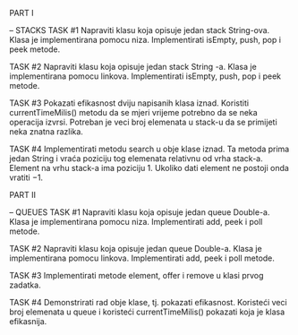 PART I 

– STACKS 
TASK #1 Napraviti klasu koja opisuje jedan stack String-ova. Klasa je implementirana pomocu niza. Implementirati isEmpty, push, pop i peek metode. 
 
TASK #2 Napraviti klasu koja opisuje jedan stack String -a. Klasa je implementirana pomocu linkova. Implementirati isEmpty, push, pop i peek metode. 

TASK #3 Pokazati efikasnost dviju napisanih klasa iznad. Koristiti currentTimeMilis() metodu da se mjeri vrijeme potrebno da se neka operacija izvrsi. Potreban je veci broj elemenata u stack-u da se primijeti neka znatna razlika. 

TASK #4 Implementirati metodu search u obje klase iznad. Ta metoda prima jedan String i vraća poziciju tog elemenata relativnu od vrha stack-a. Element na vrhu stack-a ima poziciju 1. Ukoliko dati element ne postoji onda vratiti −1. 


PART II 

– QUEUES
TASK #1 Napraviti klasu koja opisuje jedan queue Double-a. Klasa je implementirana pomocu niza. Implementirati add, peek i poll metode. 

TASK #2 Napraviti klasu koja opisuje jedan queue Double-a. Klasa je implementirana pomocu linkova. Implementirati add, peek i poll metode. 

TASK #3 Implementirati metode element, offer i remove u klasi prvog zadatka. 

TASK #4 Demonstrirati rad obje klase, tj. pokazati efikasnost. Koristeći veci broj elemenata u queue i koristeći currentTimeMilis() pokazati koja je klasa efikasnija. 